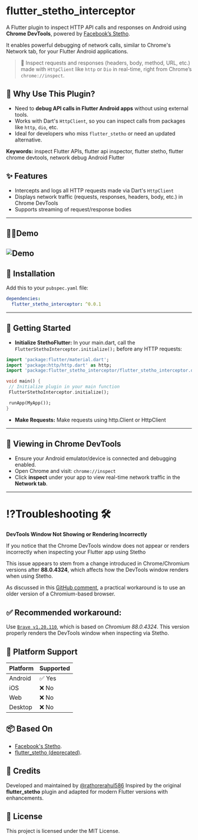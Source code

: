 # flutter_stetho_interceptor

A Flutter plugin to inspect HTTP API calls and responses on Android using **Chrome DevTools**,
powered by [Facebook’s Stetho](https://github.com/facebook/stetho).

It enables powerful debugging of network calls, similar to Chrome's Network tab, for your Flutter Android applications.
> 📌 Inspect requests and responses (headers, body, method, URL, etc.) made with `HttpClient` like
```http``` or ```Dio``` in real-time, right from Chrome’s `chrome://inspect`.

## 🔎 Why Use This Plugin?

- Need to **debug API calls in Flutter Android apps** without using external tools.
- Works with Dart's `HttpClient`, so you can inspect calls from packages like `http`, `dio`, etc.
- Ideal for developers who miss `flutter_stetho` or need an updated alternative.

**Keywords:** inspect Flutter APIs, flutter api inspector, flutter stetho, flutter chrome devtools,
network debug Android Flutter

## ✨ Features

- Intercepts and logs all HTTP requests made via Dart's `HttpClient`
- Displays network traffic (requests, responses, headers, body, etc.) in Chrome DevTools
- Supports streaming of request/response bodies
---

## 👨‍💻Demo
![Demo](demo.gif)
---

## 🔧 Installation

Add this to your `pubspec.yaml` file:

```yaml
dependencies:
  flutter_stetho_interceptor: ^0.0.1
```
---

## 🚀 Getting Started
- **Initialize StethoFlutter:** In your main.dart, call the `FlutterStethoInterceptor.initialize();` before any HTTP requests:

 ```dart
 import 'package:flutter/material.dart';
import 'package:http/http.dart' as http;
import 'package:flutter_stetho_interceptor/flutter_stetho_interceptor.dart';

void main() {
  // Initialize plugin in your main function
  FlutterStethoInterceptor.initialize();

  runApp(MyApp());
}
```
- **Make Requests:** Make requests using http.Client or HttpClient

---
## 🧭 Viewing in Chrome DevTools

- Ensure your Android emulator/device is connected and debugging enabled.
- Open Chrome and visit: `chrome://inspect`
- Click **inspect** under your app to view real-time network traffic in the **Network tab**.
---

# ⁉️Troubleshooting 🛠
**DevTools Window Not Showing or Rendering Incorrectly**

If you notice that the Chrome DevTools window does not appear or renders incorrectly when inspecting your Flutter app using Stetho

This issue appears to stem from a change introduced in Chrome/Chromium versions after **88.0.4324**, which affects how the DevTools window renders when using Stetho.

As discussed in this [GitHub comment](https://github.com/facebook/stetho/issues/696#issuecomment-2888207625), a practical workaround is to use an older version of a Chromium-based browser.

## ✅ Recommended workaround:

Use [`Brave v1.20.110`](https://github.com/brave/brave-browser/releases/tag/v1.20.110), which is based on *Chromium 88.0.4324*. This version properly renders the DevTools window when inspecting via Stetho.

## 📱 Platform Support

| Platform | Supported |
| -------- | --------- |
| Android  | ✅ Yes     |
| iOS      | ❌ No      |
| Web      | ❌ No      |
| Desktop  | ❌ No      |


## 📦 Based On
- [Facebook's Stetho](https://github.com/facebook/stetho).
- [flutter_stetho (deprecated)](https://pub.dev/packages/flutter_stetho).

## 🙏 Credits
Developed and maintained by [@rathorerahul586](https://github.com/rathorerahul586)
Inspired by the original **flutter_stetho** plugin and adapted for modern Flutter versions with enhancements.

## 📄 License
This project is licensed under the MIT License.


